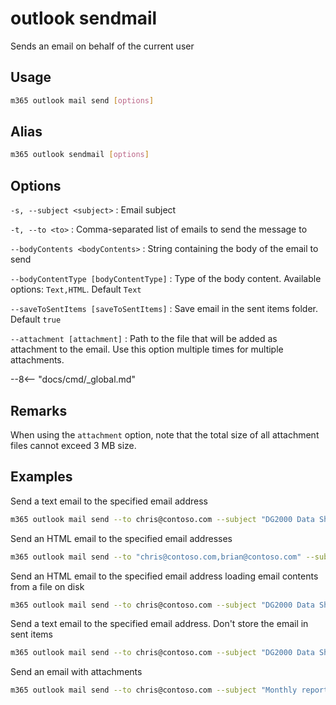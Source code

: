 # outlook sendmail

Sends an email on behalf of the current user

## Usage

```sh
m365 outlook mail send [options]
```

## Alias

```sh
m365 outlook sendmail [options]
```

## Options

`-s, --subject <subject>`
: Email subject

`-t, --to <to>`
: Comma-separated list of emails to send the message to

`--bodyContents <bodyContents>`
: String containing the body of the email to send

`--bodyContentType [bodyContentType]`
: Type of the body content. Available options: `Text,HTML`. Default `Text`

`--saveToSentItems [saveToSentItems]`
: Save email in the sent items folder. Default `true`

`--attachment [attachment]`
: Path to the file that will be added as attachment to the email. Use this option multiple times for multiple attachments.

--8<-- "docs/cmd/_global.md"

## Remarks

When using the `attachment` option, note that the total size of all attachment files cannot exceed 3 MB size.

## Examples

Send a text email to the specified email address

```sh
m365 outlook mail send --to chris@contoso.com --subject "DG2000 Data Sheets" --bodyContents "The latest data sheets are in the team site"
```

Send an HTML email to the specified email addresses

```sh
m365 outlook mail send --to "chris@contoso.com,brian@contoso.com" --subject "DG2000 Data Sheets" --bodyContents "The latest data sheets are in the <a href='https://contoso.sharepoint.com/sites/marketing'>team site</a>" --bodyContentType HTML
```

Send an HTML email to the specified email address loading email contents from a file on disk

```sh
m365 outlook mail send --to chris@contoso.com --subject "DG2000 Data Sheets" --bodyContents @email.html --bodyContentType HTML
```

Send a text email to the specified email address. Don't store the email in sent items

```sh
m365 outlook mail send --to chris@contoso.com --subject "DG2000 Data Sheets" --bodyContents "The latest data sheets are in the team site" --saveToSentItems false
```

Send an email with attachments

```sh
m365 outlook mail send --to chris@contoso.com --subject "Monthly reports" --bodyContents "Here are the reports of this month." --attachment "C:/Reports/File1.jpg" --attachment "C:/Reports/File2.docx" --attachment "C:/Reports/File3.xlsx"
```
